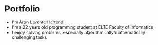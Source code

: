 # Portfolio
* I'm Áron Levente Hertendi
* I'm a 22 years old programming student at ELTE Faculty of Informatics
* I enjoy solving problems, especially algorithmically/mathematically challenging tasks
